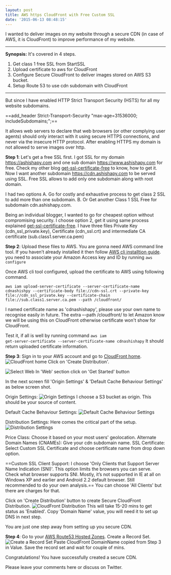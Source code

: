 ```yaml
---
layout: post
title: AWS https CloudFront with Free Custom SSL
date: '2015-06-13 08:48:15'
---
```


I wanted to deliver images on my website through a secure CDN (in case of AWS, it is CloudFront) to improve performance of my website. 

---
**Synopsis:** 
It's covered in 4 steps. 

1. Get class 1 free SSL from StartSSL
2. Upload certificate to aws for CloudFront
3. Configure Secure CloudFront to deliver images stored on AWS S3 bucket.
4. Setup Route 53 to use cdn subdomain with CloudFront

---
But since I have enabled HTTP Strict Transport Security (HSTS) for all my website subdomains.

==add_header Strict-Transport-Security "max-age=31536000; includeSubdomains;";==

It allows web servers to declare that web browsers (or other complying user agents) should only interact with it using secure HTTPS connections, and never via the insecure HTTP protocol.
After enabling HTTPS my domain is not allowed to serve images over http. 

**Step 1**: 
Let's get a free SSL first.
I got SSL for my domain https://ashishapy.com and one sub domain https://www.ashishapy.com for free. Check my other blog [get-ssl-certificate-free](https://ashishapy.com/part-12-get-ssl-certificate-free/) to know, how to get it. 
Now I want another subdomain https://cdn.ashishapy.com to be served using SSL. Free SSL allows to add only one subdomain along with root domain.

I had two options
A. Go for costly and exhaustive process to get class 2 SSL to add more than one subdomain.
B. Or Get another Class 1 SSL Free for subdomain cdn.ashishapy.com.

Being an individual blogger, I wanted to go for cheapest option without compromising security. I choose option 2, get it using same process explained [get-ssl-certificate-free](https://ashishapy.com/part-12-get-ssl-certificate-free/). 
I have three files Private Key (cdn\_ssl\_private.key), Certificate (cdn\_ssl.crt) and intermediate CA certificate (sub.class1.server.ca.pem)

**Step 2**: 
Upload these files to AWS. You are gonna need AWS command line tool. If you haven’t already installed it then follow [AWS cli installtion guide](http://docs.aws.amazon.com/cli/latest/userguide/installing.html).
you need to associate your Amazon Access key and ID by running 
<code>aws configure</code>

Once AWS cli tool configured, upload the certificate to AWS using following command.

<code>aws iam upload-server-certificate --server-certificate-name cdnashishpy --certificate-body file://cdn-ssl.crt --private-key file://cdn_ssl_private.key --certificate-chain file://sub.class1.server.ca.pem --path /cloudfront/</code>

I named certificate name as 'cdnashishapy', please use your own name to recognise easily in future.
The extra –-path /cloudfront/ to let Amazon know we will be using this on CloudFront otherwise certificate won't show for CloudFront.

Test it, if all is well by running command 
<code>aws iam get-server-certificate --server-certificate-name cdnashishapy</code>
It should return uploaded certificate information.

**Step 3**:
Sign in to your AWS account and go to [CloudFront home](https://console.aws.amazon.com/cloudfront/home).
![CloudFront home](//cdn.ashishapy.com/2015/Jun/1cf-1434176197004.jpg)
Click on 'Create Distribution'.

![Select Web](//cdn.ashishapy.com/2015/Jun/2cf-1434176975683.jpg)
In 'Web' section click on 'Get Started' button

In the next screen fill 'Origin Settings' & 'Default Cache Behaviour Settings' as below screen shot. 

Origin Settings:
![Origin Settings](//cdn.ashishapy.com/2015/Jun/3cf-1434177785313.jpg)
I choose a S3 bucket as origin. This should be your source of content.

Default Cache Behaviour Settings:
![Default Cache Behaviour Settings](//cdn.ashishapy.com/2015/Jun/4cf-1434178088818.jpg)

Distribution Settings:
Here comes the critical part of the setup.
![Distribution Settings](//cdn.ashishapy.com/2015/Jun/5cf-1434178922019.jpg)

Price Class: Choose it based on your most users' geolocation.
Alternate Domain Names (CNAMEs): Give your cdn subdomain name.
SSL Certificate: Select Custom SSL Certificate and choose certificate name from drop down option.

==Custom SSL Client Support: I choose 'Only Clients that Support Server Name Indication (SNI)'. This option limits the browsers you can serve. Check what browser supports SNI.
Mostly, it’s not supported in IE at all on Windows XP and earlier and Android 2.2 default browser. Still recommended to do your own analysis.==
You can choose 'All Clients' but there are charges for that.

Click on 'Create Distribution' button to create Secure CloudFront Distribution.
![CloudFront Distribution](//cdn.ashishapy.com/2015/Jun/6CF-1434181909661.jpg)
This will take 15-20 mins to get status as 'Enabled'.
Copy 'Domain Name' value, you will need it to set up DNS in next step.

You are just one step away from setting up you secure CDN.

**Step 4**:
Go to your [AWS Route53 Hosted Zones](https://console.aws.amazon.com/route53/home#hosted-zones:).
Create a Record Set.
![Create a Record Set](//cdn.ashishapy.com/2015/Jun/6cfr53-1434183046874.jpg)
Paste CloudFront DomainName copied from Step 3 in Value.
Save the record set and wait for couple of mins.

Congratulations! You have successfully created a secure CDN.

Please leave your comments here or discuss on Twitter.